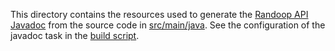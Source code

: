 This directory contains the resources used to generate the
[Randoop API Javadoc](../../docs/api) from the source
code in [src/main/java](../main/java).
See the configuration of the javadoc task in the [build script](../../build.gradle).
